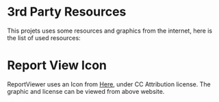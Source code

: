 # 3rd Party Resources
This projets uses some resources and graphics from the internet, here is the list of used resources:

# Report View Icon
ReportViewer uses an Icon from [Here](https://icon-icons.com/fr/icone/graphique-les-diagrammes-les-graphiques-les-graphiques-donut-du-fromage-des-statistiques-des-affaires-de-la-3D-Infographie/68890), under CC Attribution license.
The graphic and license can be viewed from above website.